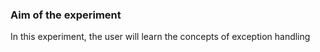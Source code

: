 ### Aim of the experiment
In this experiment, the user will learn the concepts of exception handling